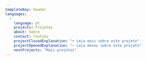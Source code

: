 ```yaml
---
templateKey: header
languages:
  -
    language: pt
    projects: Projetos
    about: Sobre
    contact: Contato
    projectClosedExplanation: "+ Leia mais sobre este projeto"
    projectOpenedExplanation: "− Leia menos sobre este projeto"
    nextProjects: "Mais projetos"
---
```

